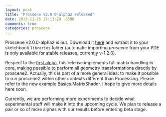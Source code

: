 ```yaml
---
layout: post
title: "Proscene v2.0.0-alpha2 released"
date: 2013-11-26 17:13:29 -0500
comments: true
categories: proscene
---
```


Proscene v2.0.0-alpha2 is out. Download it [here](https://github.com/remixlab/proscene/releases/download/v-2.0.0-alpha.2/proscene-2.0.0-alpha.2.zip) 
and extract it to your sketchbook `libraries` folder (automatic importing *proscene* from your PDE is only available for stable releases, currently v-1.2.0).

Respect to the [first alpha](http://nakednous.github.io/blog/2013/10/26/proscene-v2-dot-0-0-alpha1-released/), this release implements full matrix handling in core,
making possible to perform all geometry transformations directly by proscene2. Actually, this is part of a more general idea: to make it
possible to run proscene2 within other contexts different than Processing. Please refer to the new example Basics.MatrixShader.
I hope to give more details here soon.

Currently, we are performing more experiments to decide what experimental stuff will make it into the upcoming cycle. We plan to release a pair or
so of more alphas with our results before entering beta stage.
